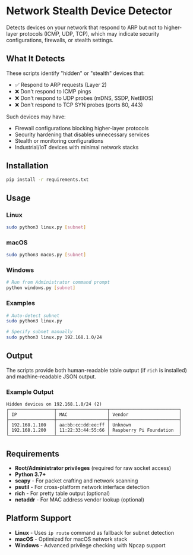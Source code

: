# Network Stealth Device Detector

Detects devices on your network that respond to ARP but not to higher-layer protocols (ICMP, UDP, TCP), which may indicate security configurations, firewalls, or stealth settings.

## What It Detects

These scripts identify "hidden" or "stealth" devices that:
- ✅ Respond to ARP requests (Layer 2) 
- ❌ Don't respond to ICMP pings
- ❌ Don't respond to UDP probes (mDNS, SSDP, NetBIOS)
- ❌ Don't respond to TCP SYN probes (ports 80, 443)

Such devices may have:
- Firewall configurations blocking higher-layer protocols
- Security hardening that disables unnecessary services
- Stealth or monitoring configurations
- Industrial/IoT devices with minimal network stacks

## Installation

```bash
pip install -r requirements.txt
```

## Usage

### Linux
```bash
sudo python3 linux.py [subnet]
```

### macOS  
```bash
sudo python3 macos.py [subnet]
```

### Windows
```bash
# Run from Administrator command prompt
python windows.py [subnet]
```

### Examples
```bash
# Auto-detect subnet
sudo python3 linux.py

# Specify subnet manually
sudo python3 linux.py 192.168.1.0/24
```

## Output

The scripts provide both human-readable table output (if `rich` is installed) and machine-readable JSON output.

### Example Output
```
Hidden devices on 192.168.1.0/24 (2)
┌─────────────────┬───────────────────┬──────────────────────────┐
│ IP              │ MAC               │ Vendor                   │
├─────────────────┼───────────────────┼──────────────────────────┤
│ 192.168.1.100   │ aa:bb:cc:dd:ee:ff │ Unknown                  │
│ 192.168.1.200   │ 11:22:33:44:55:66 │ Raspberry Pi Foundation  │
└─────────────────┴───────────────────┴──────────────────────────┘
```

## Requirements

- **Root/Administrator privileges** (required for raw socket access)
- **Python 3.7+**
- **scapy** - For packet crafting and network scanning
- **psutil** - For cross-platform network interface detection
- **rich** - For pretty table output (optional)
- **netaddr** - For MAC address vendor lookup (optional)

## Platform Support

- **Linux** - Uses `ip route` command as fallback for subnet detection
- **macOS** - Optimized for macOS network stack  
- **Windows** - Advanced privilege checking with Npcap support 